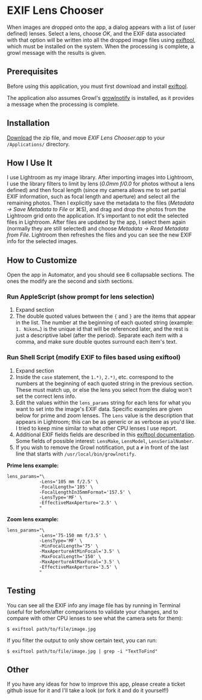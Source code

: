 # EXIF Lens Chooser

When images are dropped onto the app, a dialog appears with a list of (user defined) lenses.  Select a lens, choose *OK*, and the EXIF data associated with that option will be written into all the dropped image files using [exiftool](http://www.sno.phy.queensu.ca/~phil/exiftool/index.html), which must be installed on the system.  When the processing is complete, a growl message with the results is given.


## Prerequisites

Before using this application, you must first download and install [exiftool](http://www.sno.phy.queensu.ca/~phil/exiftool/index.html).

The application also assumes Growl's [growlnotify](http://growl.info/extras.php#growlnotify) is installed, as it provides a message when the processing is complete.

## Installation

[Download](https://github.com/brianbillman/exif-lens-chooser/zipball/master) the zip file, and move  *EXIF Lens Chooser.app* to your `/Applications/` directory.

## How I Use It

I use Lightroom as my image library.  After importing images into Lightroom, I use the library filters to limit by lens (*0.0mm f/0.0* for photos without a lens defined) and then focal length (since my camera allows me to set partial EXIF information, such as focal length and aperture) and select all the remaining photos.  Then I explicitly save the metadata to the files (*Metadata → Save Metadata to File* or ⌘S), and drag and drop the photos from the Lightroom grid onto the application.  It's important to not edit the selected files in Lightroom.  After files are updated by the app, I select them again (normally they are still selected) and choose *Metadata → Read Metadata from File*.  Lightroom then refreshes the files and you can see the new EXIF info for the selected images.

## How to Customize

Open the app in Automator, and you should see 6 collapsable sections.  The ones the modify are the second and sixth sections.

### Run AppleScript (show prompt for lens selection)

 1. Expand section
 2. The double quoted values between the `{` and `}` are the items that appear in the list.  The number at the beginning of each quoted string (example: `1. Nikon…`) is the unique id that will be referenced later, and the rest is just a descriptive label (after the period).  Separate each item with a comma, and make sure double quotes surround each item's text.

### Run Shell Script (modify EXIF to files based using exiftool)
 1. Expand section
 2. Inside the `case` statement, the `1.*)`, `2.*)`, etc. correspond to the numbers at the beginning of each quoted string in the previous section.  These must match up, or else the lens you select from the dialog won't set the correct lens info.
 3. Edit the values within the `lens_params` string for each lens for what you want to set into the image's EXIF data.  Specific examples are given below for prime and zoom lenses.  The `Lens` value is the description that appears in Lightroom; this can be as generic or as verbose as you'd like.  I tried to keep mine similar to what other CPU lenses I use report.
 4. Additional EXIF fields fields are described in this [exiftool documentation](http://www.sno.phy.queensu.ca/~phil/exiftool/TagNames/EXIF.html).  Some fields of possible interest: `LensMake`, `LensModel`, `LensSerialNumber`.
 5. If you wish to remove the Growl notification, put a `#` in front of the last line that starts with `/usr/local/bin/growlnotify`.

**Prime lens example:**

	lens_params="\
	            -Lens='105 mm f/2.5' \
	            -FocalLength='105' \
	            -FocalLengthIn35mmFormat='157.5' \
	            -LensType='MF' \
	            -EffectiveMaxAperture='2.5' \
	            "

**Zoom lens example:**

    lens_params="\
                -Lens='75-150 mm f/3.5' \
                -LensType='MF' \
                -MinFocalLength='75' \
                -MaxApertureAtMinFocal='3.5' \
                -MaxFocalLength='150' \
                -MaxApertureAtMaxFocal='3.5' \
                -EffectiveMaxAperture='3.5' \
                "

## Testing

You can see all the EXIF info any image file has by running in Terminal (useful for before/after comparisons to validate your changes, and to compare with other CPU lenses to see what the camera sets for them):

    $ exiftool path/to/file/image.jpg

If you filter the output to only show certain text, you can run:

    $ exiftool path/to/file/image.jpg | grep -i "TextToFind"        

## Other 

If you have any ideas for how to improve this app, please create a ticket github issue for it and I'll take a look (or fork it and do it yourself!) 